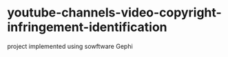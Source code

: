 # youtube-channels-video-copyright-infringement-identification

project implemented using sowftware Gephi 

